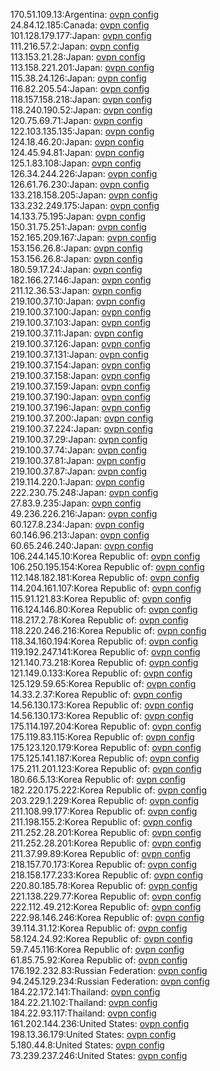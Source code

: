 170.51.109.13:Argentina: [ovpn config](vpn/170_51_109_13.ovpn)  
24.84.12.185:Canada: [ovpn config](vpn/24_84_12_185.ovpn)  
101.128.179.177:Japan: [ovpn config](vpn/101_128_179_177.ovpn)  
111.216.57.2:Japan: [ovpn config](vpn/111_216_57_2.ovpn)  
113.153.21.28:Japan: [ovpn config](vpn/113_153_21_28.ovpn)  
113.158.221.201:Japan: [ovpn config](vpn/113_158_221_201.ovpn)  
115.38.24.126:Japan: [ovpn config](vpn/115_38_24_126.ovpn)  
116.82.205.54:Japan: [ovpn config](vpn/116_82_205_54.ovpn)  
118.157.158.218:Japan: [ovpn config](vpn/118_157_158_218.ovpn)  
118.240.190.52:Japan: [ovpn config](vpn/118_240_190_52.ovpn)  
120.75.69.71:Japan: [ovpn config](vpn/120_75_69_71.ovpn)  
122.103.135.135:Japan: [ovpn config](vpn/122_103_135_135.ovpn)  
124.18.46.20:Japan: [ovpn config](vpn/124_18_46_20.ovpn)  
124.45.94.81:Japan: [ovpn config](vpn/124_45_94_81.ovpn)  
125.1.83.108:Japan: [ovpn config](vpn/125_1_83_108.ovpn)  
126.34.244.226:Japan: [ovpn config](vpn/126_34_244_226.ovpn)  
126.61.76.230:Japan: [ovpn config](vpn/126_61_76_230.ovpn)  
133.218.158.205:Japan: [ovpn config](vpn/133_218_158_205.ovpn)  
133.232.249.175:Japan: [ovpn config](vpn/133_232_249_175.ovpn)  
14.133.75.195:Japan: [ovpn config](vpn/14_133_75_195.ovpn)  
150.31.75.251:Japan: [ovpn config](vpn/150_31_75_251.ovpn)  
152.165.209.167:Japan: [ovpn config](vpn/152_165_209_167.ovpn)  
153.156.26.8:Japan: [ovpn config](vpn/153_156_26_8.ovpn)  
153.156.26.8:Japan: [ovpn config](vpn/153_156_26_8.ovpn)  
180.59.17.24:Japan: [ovpn config](vpn/180_59_17_24.ovpn)  
182.166.27.146:Japan: [ovpn config](vpn/182_166_27_146.ovpn)  
211.12.36.53:Japan: [ovpn config](vpn/211_12_36_53.ovpn)  
219.100.37.10:Japan: [ovpn config](vpn/219_100_37_10.ovpn)  
219.100.37.100:Japan: [ovpn config](vpn/219_100_37_100.ovpn)  
219.100.37.103:Japan: [ovpn config](vpn/219_100_37_103.ovpn)  
219.100.37.11:Japan: [ovpn config](vpn/219_100_37_11.ovpn)  
219.100.37.126:Japan: [ovpn config](vpn/219_100_37_126.ovpn)  
219.100.37.131:Japan: [ovpn config](vpn/219_100_37_131.ovpn)  
219.100.37.154:Japan: [ovpn config](vpn/219_100_37_154.ovpn)  
219.100.37.158:Japan: [ovpn config](vpn/219_100_37_158.ovpn)  
219.100.37.159:Japan: [ovpn config](vpn/219_100_37_159.ovpn)  
219.100.37.190:Japan: [ovpn config](vpn/219_100_37_190.ovpn)  
219.100.37.196:Japan: [ovpn config](vpn/219_100_37_196.ovpn)  
219.100.37.200:Japan: [ovpn config](vpn/219_100_37_200.ovpn)  
219.100.37.224:Japan: [ovpn config](vpn/219_100_37_224.ovpn)  
219.100.37.29:Japan: [ovpn config](vpn/219_100_37_29.ovpn)  
219.100.37.74:Japan: [ovpn config](vpn/219_100_37_74.ovpn)  
219.100.37.81:Japan: [ovpn config](vpn/219_100_37_81.ovpn)  
219.100.37.87:Japan: [ovpn config](vpn/219_100_37_87.ovpn)  
219.114.220.1:Japan: [ovpn config](vpn/219_114_220_1.ovpn)  
222.230.75.248:Japan: [ovpn config](vpn/222_230_75_248.ovpn)  
27.83.9.235:Japan: [ovpn config](vpn/27_83_9_235.ovpn)  
49.236.226.216:Japan: [ovpn config](vpn/49_236_226_216.ovpn)  
60.127.8.234:Japan: [ovpn config](vpn/60_127_8_234.ovpn)  
60.146.96.213:Japan: [ovpn config](vpn/60_146_96_213.ovpn)  
60.65.246.240:Japan: [ovpn config](vpn/60_65_246_240.ovpn)  
106.244.145.10:Korea Republic of: [ovpn config](vpn/106_244_145_10.ovpn)  
106.250.195.154:Korea Republic of: [ovpn config](vpn/106_250_195_154.ovpn)  
112.148.182.181:Korea Republic of: [ovpn config](vpn/112_148_182_181.ovpn)  
114.204.161.107:Korea Republic of: [ovpn config](vpn/114_204_161_107.ovpn)  
115.91.121.83:Korea Republic of: [ovpn config](vpn/115_91_121_83.ovpn)  
116.124.146.80:Korea Republic of: [ovpn config](vpn/116_124_146_80.ovpn)  
118.217.2.78:Korea Republic of: [ovpn config](vpn/118_217_2_78.ovpn)  
118.220.246.216:Korea Republic of: [ovpn config](vpn/118_220_246_216.ovpn)  
118.34.160.194:Korea Republic of: [ovpn config](vpn/118_34_160_194.ovpn)  
119.192.247.141:Korea Republic of: [ovpn config](vpn/119_192_247_141.ovpn)  
121.140.73.218:Korea Republic of: [ovpn config](vpn/121_140_73_218.ovpn)  
121.149.0.133:Korea Republic of: [ovpn config](vpn/121_149_0_133.ovpn)  
125.129.59.65:Korea Republic of: [ovpn config](vpn/125_129_59_65.ovpn)  
14.33.2.37:Korea Republic of: [ovpn config](vpn/14_33_2_37.ovpn)  
14.56.130.173:Korea Republic of: [ovpn config](vpn/14_56_130_173.ovpn)  
14.56.130.173:Korea Republic of: [ovpn config](vpn/14_56_130_173.ovpn)  
175.114.197.204:Korea Republic of: [ovpn config](vpn/175_114_197_204.ovpn)  
175.119.83.115:Korea Republic of: [ovpn config](vpn/175_119_83_115.ovpn)  
175.123.120.179:Korea Republic of: [ovpn config](vpn/175_123_120_179.ovpn)  
175.125.141.187:Korea Republic of: [ovpn config](vpn/175_125_141_187.ovpn)  
175.211.201.123:Korea Republic of: [ovpn config](vpn/175_211_201_123.ovpn)  
180.66.5.13:Korea Republic of: [ovpn config](vpn/180_66_5_13.ovpn)  
182.220.175.222:Korea Republic of: [ovpn config](vpn/182_220_175_222.ovpn)  
203.229.1.229:Korea Republic of: [ovpn config](vpn/203_229_1_229.ovpn)  
211.108.99.177:Korea Republic of: [ovpn config](vpn/211_108_99_177.ovpn)  
211.198.155.2:Korea Republic of: [ovpn config](vpn/211_198_155_2.ovpn)  
211.252.28.201:Korea Republic of: [ovpn config](vpn/211_252_28_201.ovpn)  
211.252.28.201:Korea Republic of: [ovpn config](vpn/211_252_28_201.ovpn)  
211.37.99.89:Korea Republic of: [ovpn config](vpn/211_37_99_89.ovpn)  
218.157.70.173:Korea Republic of: [ovpn config](vpn/218_157_70_173.ovpn)  
218.158.177.233:Korea Republic of: [ovpn config](vpn/218_158_177_233.ovpn)  
220.80.185.78:Korea Republic of: [ovpn config](vpn/220_80_185_78.ovpn)  
221.138.229.77:Korea Republic of: [ovpn config](vpn/221_138_229_77.ovpn)  
222.112.49.212:Korea Republic of: [ovpn config](vpn/222_112_49_212.ovpn)  
222.98.146.246:Korea Republic of: [ovpn config](vpn/222_98_146_246.ovpn)  
39.114.31.12:Korea Republic of: [ovpn config](vpn/39_114_31_12.ovpn)  
58.124.24.92:Korea Republic of: [ovpn config](vpn/58_124_24_92.ovpn)  
59.7.45.116:Korea Republic of: [ovpn config](vpn/59_7_45_116.ovpn)  
61.85.75.92:Korea Republic of: [ovpn config](vpn/61_85_75_92.ovpn)  
176.192.232.83:Russian Federation: [ovpn config](vpn/176_192_232_83.ovpn)  
94.245.129.234:Russian Federation: [ovpn config](vpn/94_245_129_234.ovpn)  
184.22.172.141:Thailand: [ovpn config](vpn/184_22_172_141.ovpn)  
184.22.21.102:Thailand: [ovpn config](vpn/184_22_21_102.ovpn)  
184.22.93.117:Thailand: [ovpn config](vpn/184_22_93_117.ovpn)  
161.202.144.236:United States: [ovpn config](vpn/161_202_144_236.ovpn)  
198.13.36.179:United States: [ovpn config](vpn/198_13_36_179.ovpn)  
5.180.44.8:United States: [ovpn config](vpn/5_180_44_8.ovpn)  
73.239.237.246:United States: [ovpn config](vpn/73_239_237_246.ovpn)  
